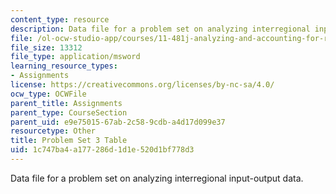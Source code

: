 ```yaml
---
content_type: resource
description: Data file for a problem set on analyzing interregional input-output data.
file: /ol-ocw-studio-app/courses/11-481j-analyzing-and-accounting-for-regional-economic-growth-spring-2009/1c747ba4a177286d1d1e520d1bf778d3_pset03_table.xls
file_size: 13312
file_type: application/msword
learning_resource_types:
- Assignments
license: https://creativecommons.org/licenses/by-nc-sa/4.0/
ocw_type: OCWFile
parent_title: Assignments
parent_type: CourseSection
parent_uid: e9e75015-67ab-2c58-9cdb-a4d17d099e37
resourcetype: Other
title: Problem Set 3 Table
uid: 1c747ba4-a177-286d-1d1e-520d1bf778d3
---
```

Data file for a problem set on analyzing interregional input-output data.